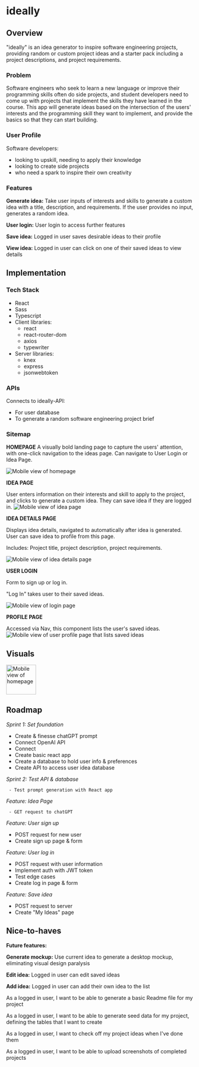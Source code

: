 # ideally

## Overview

"ideally" is an idea generator to inspire software engineering projects, providing random or custom project ideas and a starter pack including a project descriptions, and project requirements.

### Problem

Software engineers who seek to learn a new language or improve their programming skills often do side projects, and student developers need to come up with projects that implement the skills they have learned in the course. This app will generate ideas based on the intersection of the users' interests and the programming skill they want to implement, and provide the basics so that they can start building.

### User Profile

Software developers:

-    looking to upskill, needing to apply their knowledge
-    looking to create side projects
-    who need a spark to inspire their own creativity

### Features

**Generate idea:** Take user inputs of interests and skills to generate a custom idea with a title, description, and requirements. If the user provides no input, generates a random idea.

**User login:** User login to access further features

**Save idea:** Logged in user saves desirable ideas to their profile

**View idea:** Logged in user can click on one of their saved ideas to view details

## Implementation

### Tech Stack

-    React
-    Sass
-    Typescript
-    Client libraries:
     -    react
     -    react-router-dom
     -    axios
     -    typewriter
-    Server libraries:
     -    knex
     -    express
     -    jsonwebtoken

### APIs

Connects to ideally-API:

-    For user database
-    To generate a random software engineering project brief

### Sitemap

**HOMEPAGE**
A visually bold landing page to capture the users' attention, with one-click navigation to the ideas page. Can navigate to User Login or Idea Page.

![Mobile view of homepage](src/assets/images/home-mobile.png)

**IDEA PAGE**

User enters information on their interests and skill to apply to the project, and clicks to generate a custom idea. They can save idea if they are logged in.
![Mobile view of idea page](src/assets/images/ideapage-mobile.png)

**IDEA DETAILS PAGE**

Displays idea details, navigated to automatically after idea is generated. User can save idea to profile from this page.

Includes: Project title, project description, project requirements.

![Mobile view of idea details page](src/assets/images/ideadetails-mobile.png)

**USER LOGIN**

Form to sign up or log in.

"Log In" takes user to their saved ideas.

![Mobile view of login page](src/assets/images/login-mobile.png)

**PROFILE PAGE**

Accessed via Nav, this component lists the user's saved ideas.
![Mobile view of user profile page that lists saved ideas](src/assets/images/profile-mobile.png)

## Visuals

<img src="src/assets/images/home-mobile.png" alt="Mobile view of homepage" style="width: 5rem">

## Roadmap

_Sprint 1: Set foundation_

-    Create & finesse chatGPT prompt
-    Connect OpenAI API
-    Connect
-    Create basic react app
-    Create a database to hold user info & preferences
-    Create API to access user idea database

_Sprint 2: Test API & database_

     - Test prompt generation with React app

_Feature: Idea Page_

     - GET request to chatGPT

_Feature: User sign up_

-    POST request for new user
-    Create sign up page & form

_Feature: User log in_

-    POST request with user information
-    Implement auth with JWT token
-    Test edge cases
-    Create log in page & form

_Feature: Save idea_

-    POST request to server
-    Create "My Ideas" page

## Nice-to-haves

**Future features:**

**Generate mockup:** Use current idea to generate a desktop mockup, eliminating visual design paralysis

**Edit idea:** Logged in user can edit saved ideas

**Add idea:** Logged in user can add their own idea to the list

As a logged in user, I want to be able to generate a basic Readme file for my project

As a logged in user, I want to be able to generate seed data for my project, defining the tables
that I want to create

As a logged in user, I want to check off my project ideas when I've done them

As a logged in user, I want to be able to upload screenshots of completed projects
